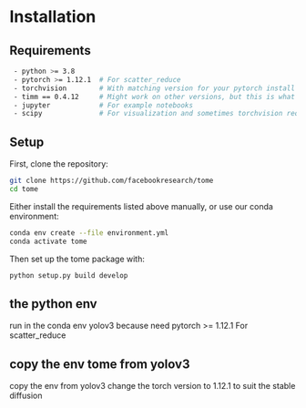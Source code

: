 # Installation

## Requirements
```bash
 - python >= 3.8
 - pytorch >= 1.12.1  # For scatter_reduce
 - torchvision        # With matching version for your pytorch install
 - timm == 0.4.12     # Might work on other versions, but this is what we tested
 - jupyter            # For example notebooks
 - scipy              # For visualization and sometimes torchvision requires it
```

## Setup
First, clone the repository:
```bash
git clone https://github.com/facebookresearch/tome
cd tome
```
Either install the requirements listed above manually, or use our conda environment:
```bash
conda env create --file environment.yml
conda activate tome
```
Then set up the tome package with:
```bash
python setup.py build develop
```

## the python env
run in the conda env yolov3
because need pytorch >= 1.12.1 For scatter_reduce

## copy the env tome from yolov3
copy the env from yolov3
change the torch version to 1.12.1 to suit the stable diffusion